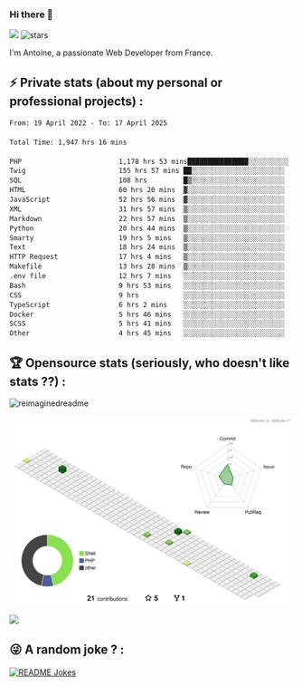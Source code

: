 ### Hi there 👋

![](https://komarev.com/ghpvc/?username=niotna)
<img src="https://img.shields.io/github/stars/niotna?label=Stars" alt="stars">

I'm Antoine, a passionate Web Developer from France.

## :zap: Private stats (about my personal or professional projects) : 

<!--START_SECTION:waka-->

```txt
From: 19 April 2022 - To: 17 April 2025

Total Time: 1,947 hrs 16 mins

PHP                        1,178 hrs 53 mins███████████████░░░░░░░░░░   60.54 %
Twig                       155 hrs 57 mins ██░░░░░░░░░░░░░░░░░░░░░░░   08.01 %
SQL                        108 hrs         █▒░░░░░░░░░░░░░░░░░░░░░░░   05.55 %
HTML                       60 hrs 20 mins  ▓░░░░░░░░░░░░░░░░░░░░░░░░   03.10 %
JavaScript                 52 hrs 56 mins  ▓░░░░░░░░░░░░░░░░░░░░░░░░   02.72 %
XML                        31 hrs 57 mins  ▒░░░░░░░░░░░░░░░░░░░░░░░░   01.64 %
Markdown                   22 hrs 57 mins  ▒░░░░░░░░░░░░░░░░░░░░░░░░   01.18 %
Python                     20 hrs 44 mins  ▒░░░░░░░░░░░░░░░░░░░░░░░░   01.07 %
Smarty                     19 hrs 5 mins   ▒░░░░░░░░░░░░░░░░░░░░░░░░   00.98 %
Text                       18 hrs 24 mins  ▒░░░░░░░░░░░░░░░░░░░░░░░░   00.95 %
HTTP Request               17 hrs 4 mins   ▒░░░░░░░░░░░░░░░░░░░░░░░░   00.88 %
Makefile                   13 hrs 28 mins  ▒░░░░░░░░░░░░░░░░░░░░░░░░   00.69 %
.env file                  12 hrs 7 mins   ░░░░░░░░░░░░░░░░░░░░░░░░░   00.62 %
Bash                       9 hrs 53 mins   ░░░░░░░░░░░░░░░░░░░░░░░░░   00.51 %
CSS                        9 hrs           ░░░░░░░░░░░░░░░░░░░░░░░░░   00.46 %
TypeScript                 6 hrs 2 mins    ░░░░░░░░░░░░░░░░░░░░░░░░░   00.31 %
Docker                     5 hrs 46 mins   ░░░░░░░░░░░░░░░░░░░░░░░░░   00.30 %
SCSS                       5 hrs 41 mins   ░░░░░░░░░░░░░░░░░░░░░░░░░   00.29 %
Other                      4 hrs 45 mins   ░░░░░░░░░░░░░░░░░░░░░░░░░   00.24 %
```

<!--END_SECTION:waka-->

## :trophy: Opensource stats (seriously, who doesn't like stats ??) : 

<!---
[![Top Langs](https://github-readme-stats.vercel.app/api/top-langs/?username=niotna)](https://github.com/anuraghazra/github-readme-stats) 
-->
<img src="https://myreadme.vercel.app/api/embed/niotna?panels=userstatistics,toprepositories,toplanguages,commitgraph" alt="reimaginedreadme" />

![](./profile-3d-contrib/profile-green-animate.svg)

<img src="https://github-profile-trophy.vercel.app/?username=niotna&theme=juicyfresh&no-bg=true" />

## :stuck_out_tongue_winking_eye: A random joke ? : 

<a href="https://readme-jokes.vercel.app"><img align="center" src="https://readme-jokes.vercel.app/api" alt="README Jokes"></a>
